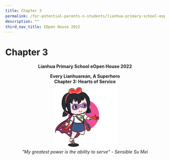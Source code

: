 ```yaml
---
title: Chapter 3
permalink: /for-potential-parents-n-students/lianhua-primary-school-eopen-house-2022/chapter-3/
description: ""
third_nav_title: EOpen House 2022
---
```

# Chapter 3

**<center>Lianhua Primary School eOpen House 2022</center>**

<center><b>Every Lianhuarean, A Superhero<br>Chapter 3: Hearts of Service</b></center>

<center><img style="width:40%" src="/images/Potential%20Parents%20&%20Students/EOpen%20house%202022/su%20mei.gif"></center>

<center><i>"My greatest power is the ability to serve"  - Sensible Su Mei</i></center>